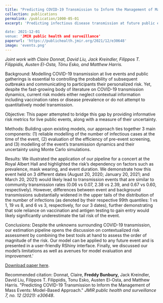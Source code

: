 ```yaml
---
title: "Predicting COVID-19 Transmission to Inform the Management of Mass Events: Model-Based Approach"
collection: publications
permalink: /publication/1000-05-01
excerpt: 'Predicting infectious disease transmission at future public events is a highly uncertain process. In the context of the COVID-19 pandemic, we aimed to systematize the process by 1) reliably model the infectious proportion of participants at a future event, 2) evaluate the efficiency of pre-event screening protocols, and 3) model an event’s transmission dynamics and uncertainty using Monte Carlo simulations. Illustrating the process on a hypothetical concert at the Royal Albert Hall, we tested the effect of factors such as mask wearing, participant reduction, antigen test screening, and delaying the event. Our model is available as a user-friendly RShiny interface and can give event organizers and participants alike an rough understanding of the infection risks associated with attending public events.

date: 2021-12-01
venue: 'JMIR public health and surveillance'
paperurl: 'https://publichealth.jmir.org/2021/12/e30648'
image: 'events.png'
---
```

*Joint work with  Claire Donnat, David Liu, Jack Kreindler, Filippos T. Filippidis, Austen El-Osta, Tõnu Esko, and Matthew Harris.*

Background:
Modelling COVID-19 transmission at live events and public gatherings is essential to controlling the probability of subsequent outbreaks and communicating to participants their personalized risk. Yet, despite the fast-growing body of literature on COVID-19 transmission dynamics, current risk models either neglect contextual information including vaccination rates or disease prevalence or do not attempt to quantitatively model transmission.

Objective:
This paper attempted to bridge this gap by providing informative risk metrics for live public events, along with a measure of their uncertainty.

Methods:
Building upon existing models, our approach ties together 3 main components: (1) reliable modelling of the number of infectious cases at the time of the event, (2) evaluation of the efficiency of pre-event screening, and (3) modelling of the event’s transmission dynamics and their uncertainty using Monte Carlo simulations.

Results:
We illustrated the application of our pipeline for a concert at the Royal Albert Hall and highlighted the risk’s dependency on factors such as prevalence, mask wearing, and event duration. We demonstrate how this event held on 3 different dates (August 20, 2020; January 20, 2021; and March 20, 2021) would likely lead to transmission events that are similar to community transmission rates (0.06 vs 0.07, 2.38 vs 2.39, and 0.67 vs 0.60, respectively). However, differences between event and background transmissions substantially widened in the upper tails of the distribution of the number of infections (as denoted by their respective 99th quantiles: 1 vs 1, 19 vs 8, and 6 vs 3, respectively, for our 3 dates), further demonstrating that sole reliance on vaccination and antigen testing to gain entry would likely significantly underestimate the tail risk of the event.

Conclusions:
Despite the unknowns surrounding COVID-19 transmission, our estimation pipeline opens the discussion on contextualized risk assessment by combining the best tools at hand to assess the order of magnitude of the risk. Our model can be applied to any future event and is presented in a user-friendly RShiny interface. Finally, we discussed our model’s limitations as well as avenues for model evaluation and improvement.'

[Download paper here](https://publichealth.jmir.org/2021/12/e30648).



Recommended citation: Donnat, Claire, __Freddy Bunbury,__ Jack Kreindler, David Liu, Filippos T. Filippidis, Tonu Esko, Austen El-Osta, and Matthew Harris. "Predicting COVID-19 Transmission to Inform the Management of Mass Events: Model-Based Approach." <i> JMIR public health and surveillance 7, no. 12 (2021): e30648</i>.
